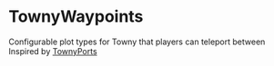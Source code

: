 # TownyWaypoints

Configurable plot types for Towny that players can teleport between
Inspired by [TownyPorts](https://github.com/darthpeti/TownyPorts/)